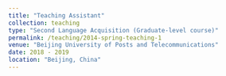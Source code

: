 ```yaml
---
title: "Teaching Assistant"
collection: teaching
type: "Second Language Acquisition (Graduate-level course)"
permalink: /teaching/2014-spring-teaching-1
venue: "Beijing University of Posts and Telecommunications"
date: 2018 - 2019
location: "Beijing, China"
---
```


